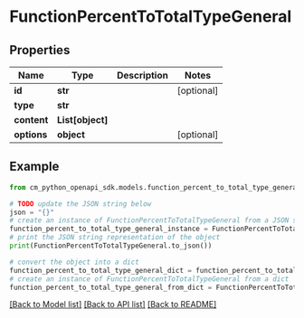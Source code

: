 # FunctionPercentToTotalTypeGeneral


## Properties

Name | Type | Description | Notes
------------ | ------------- | ------------- | -------------
**id** | **str** |  | [optional] 
**type** | **str** |  | 
**content** | **List[object]** |  | 
**options** | **object** |  | [optional] 

## Example

```python
from cm_python_openapi_sdk.models.function_percent_to_total_type_general import FunctionPercentToTotalTypeGeneral

# TODO update the JSON string below
json = "{}"
# create an instance of FunctionPercentToTotalTypeGeneral from a JSON string
function_percent_to_total_type_general_instance = FunctionPercentToTotalTypeGeneral.from_json(json)
# print the JSON string representation of the object
print(FunctionPercentToTotalTypeGeneral.to_json())

# convert the object into a dict
function_percent_to_total_type_general_dict = function_percent_to_total_type_general_instance.to_dict()
# create an instance of FunctionPercentToTotalTypeGeneral from a dict
function_percent_to_total_type_general_from_dict = FunctionPercentToTotalTypeGeneral.from_dict(function_percent_to_total_type_general_dict)
```
[[Back to Model list]](../README.md#documentation-for-models) [[Back to API list]](../README.md#documentation-for-api-endpoints) [[Back to README]](../README.md)


